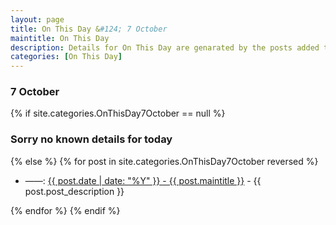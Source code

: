 ```yaml
---
layout: page
title: On This Day &#124; 7 October
maintitle: On This Day
description: Details for On This Day are genarated by the posts added to the website so the content is subject to changes/updates over time.
categories: [On This Day]
---
```


<h3>7 October</h3>

{% if site.categories.OnThisDay7October == null %}
  <h3>Sorry no known details for today</h3>
{% else %}
{% for post in site.categories.OnThisDay7October reversed %}
<ul>
<li> ——: <a href="{{ post.url }}">{{ post.date | date: "%Y" }} - {{ post.maintitle }}</a> - {{ post.post_description }}</li>
</ul>

{% endfor %}
{% endif %}
